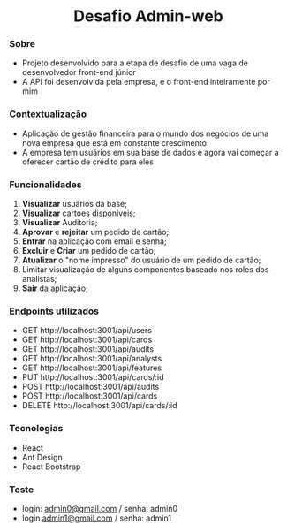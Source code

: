 <h1 align="center">Desafio Admin-web</h1>

### Sobre
- Projeto desenvolvido para a etapa de desafio de uma vaga de desenvolvedor front-end júnior
- A API foi desenvolvida pela empresa, e o front-end inteiramente por mim

### Contextualização
- Aplicação de gestão financeira para o mundo dos negócios de uma nova empresa que está em constante crescimento
- A empresa tem usuários em sua base de dados e agora vai começar a oferecer cartão de crédito para eles

### Funcionalidades
1. **Visualizar** usuários da base;
2. **Visualizar** cartoes disponíveis;
3. **Visualizar** Auditoria;
4. **Aprovar** e **rejeitar** um pedido de cartão;
5. **Entrar** na aplicação com email e senha;
6. **Excluir** e **Criar** um pedido de cartão;
7. **Atualizar** o "nome impresso" do usuário de um pedido de cartão;
8. Limitar visualização de alguns componentes baseado nos roles dos analistas;
10. **Sair** da aplicação;

### Endpoints utilizados
- GET http://localhost:3001/api/users
- GET http://localhost:3001/api/cards
- GET http://localhost:3001/api/audits
- GET http://localhost:3001/api/analysts
- GET http://localhost:3001/api/features
- PUT http://localhost:3001/api/cards/:id
- POST http://localhost:3001/api/audits
- POST http://localhost:3001/api/cards
- DELETE http://localhost:3001/api/cards/:id

### Tecnologias
- React
- Ant Design
- React Bootstrap

### Teste
- login: admin0@gmail.com / senha: admin0
- login admin1@gmail.com / senha: admin1
